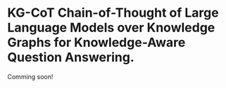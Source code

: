 # KG-CoT Chain-of-Thought of Large Language Models over Knowledge Graphs for Knowledge-Aware Question Answering.
Comming soon!